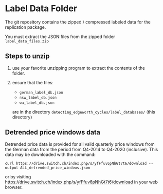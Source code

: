 # Label Data Folder
The git repository contains the zipped / compressed labeled data for the replication package.

You must extract the JSON files from the zipped folder `label_data_files.zip`

## Steps to unzip
1. use your favorite unzipping program to extract the contents of the folder.
2. ensure that the files: 
   - `german_label_db.json`
   - `nsw_label_db.json`
   - `wa_label_db.json`

    are in the directory `detecting_edgeworth_cycles/label_databases/` (this directory)


## Detrended price windows data
Detrended price data is provided for all valid quarterly price windows from the German data from the period from Q4-2014 to Q4-2020 (inclusive). This data may be downloaded with the command:

`curl https://drive.switch.ch/index.php/s/yfFfuv6pNhGt7t6/download --output ALL_detrended_price_windows.json`

or by visiting https://drive.switch.ch/index.php/s/yfFfuv6pNhGt7t6/download in your web browser.